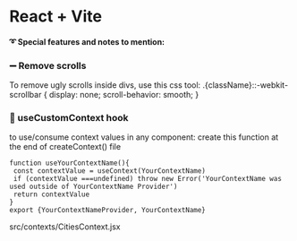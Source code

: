 # React + Vite


#### ➰ Special features and notes to mention:

### ➖ Remove scrolls
To remove ugly scrolls inside divs, use this css tool: .{className}::-webkit-scrollbar {   display: none;   scroll-behavior: smooth; }

### 🎣 useCustomContext hook
 to use/consume context values in any component: 
 create this function at the end of  createContext() file
 ```
 function useYourContextName(){
  const contextValue = useContext(YourContextName)
  if (contextValue ===undefined) throw new Error('YourContextName was used outside of YourContextName Provider')
  return contextValue
}
export {YourContextNameProvider, YourContextName}
```
src/contexts/CitiesContext.jsx
